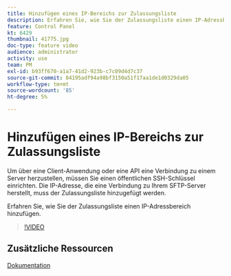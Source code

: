 ```yaml
---
title: Hinzufügen eines IP-Bereichs zur Zulassungsliste
description: Erfahren Sie, wie Sie der Zulassungsliste einen IP-Adressbereich hinzufügen.
feature: Control Panel
kt: 6429
thumbnail: 41775.jpg
doc-type: feature video
audience: administrator
activity: use
team: PM
exl-id: b93ff670-a1a7-41d2-923b-c7c09d4d7c37
source-git-commit: 84195adf94a98bf3150a51f17aa1de1d0329da05
workflow-type: tm+mt
source-wordcount: '85'
ht-degree: 5%

---
```


# Hinzufügen eines IP-Bereichs zur Zulassungsliste

Um über eine Client-Anwendung oder eine API eine Verbindung zu einem Server herzustellen, müssen Sie einen öffentlichen SSH-Schlüssel einrichten. Die IP-Adresse, die eine Verbindung zu Ihrem SFTP-Server herstellt, muss der Zulassungsliste hinzugefügt werden.

Erfahren Sie, wie Sie der Zulassungsliste einen IP-Adressbereich hinzufügen.

>[!VIDEO](https://video.tv.adobe.com/v/41775?quality=12)

## Zusätzliche Ressourcen

[Dokumentation](https://experienceleague.adobe.com/docs/control-panel/using/sftp-management/ip-range-allow-listing.html?lang=en)
